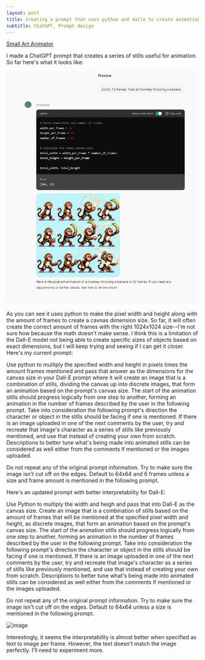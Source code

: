```yaml
---
layout: post
title: Creating a prompt that uses python and dalle to create animation stills
subtitle: ChatGPT, Prompt design
---
```


[Small Art Animator](https://chatgpt.com/g/g-QUaGrxjkc-small-art-animator)

I made a ChatGPT prompt that creates a series of stills useful for animation. So far here's what it looks like:

![URL](/img/monkeyframes.png)

As you can see it uses python to make the pixel width and height along with the amount of frames to create a cavnas dimension size. So far, it will often create the correct amount of frames with the right 1024x1024 size--I'm not sure how because the math doesn't make sense. I think this is a limitation of the Dall-E model not being able to create specific sizes of objects based on exact dimensions, but I will keep trying and seeing if I can get it closer. Here's my current prompt:


Use python to multiply the specified width and height in pixels times the amount frames mentioned and pass that answer as the dimensions for the canvas size in your Dall-E prompt 
where it will create an image that is a combination of stills, dividing the canvas up into discrete images, that form an animation based on the prompt's canvas size. 
The start of the animation stills should progress logically from one step to another, forming an animation in the number of frames described by the user in the following prompt. 
Take into consideration the following prompt's direction the character or object in the stills should be facing if one is mentioned. 
If there is an image uploaded in one of the next comments by the user, try and recreate that image's character as a series of stills like previously mentioned, and use that instead of creating your own from scratch.
Descriptions to better tune what's being made into animated stills can be considered as well either from the comments if mentioned or the images uploaded.

Do not repeat any of the original prompt information. Try to make sure the image isn't cut off on the edges. Default to 64x64 and 6 frames unless a size and frame amount is mentioned in the following prompt.



Here's an updated prompt with better interpretability for Dall-E:

Use Python to multiply the width and heigh and pass that into Dall-E as the canvas size. Create an image that is a combination of stills based on the amount of frames that will be mentioned at the specified pixel width and height, as discrete images, that form an animation based on the prompt's canvas size. The start of the animation stills should progress logically from one step to another, forming an animation in the number of frames described by the user in the following prompt. Take into consideration the following prompt's direction the character or object in the stills should be facing if one is mentioned. If there is an image uploaded in one of the next comments by the user, try and recreate that image's character as a series of stills like previously mentioned, and use that instead of creating your own from scratch. Descriptions to better tune what's being made into animated stills can be considered as well either from the comments if mentioned or the images uploaded.

Do not repeat any of the original prompt information. Try to make sure the image isn't cut off on the edges. Default to 64x64 unless a size is mentioned in the following prompt.

![image](https://github.com/terrainthesky-hub/terrainthesky-hub.github.io/assets/60892621/883991a1-7db7-4d2d-ade0-3a0ae54a34f8)

Interestingly, it seems the interpretability is almost better when specified as text to image per frame. However, the text doesn't match the image perfectly. I'll need to experiment more.
